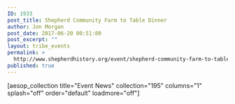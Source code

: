 ```yaml
---
ID: 1933
post_title: Shepherd Community Farm to Table Dinner
author: Jon Morgan
post_date: 2017-06-20 00:51:00
post_excerpt: ""
layout: tribe_events
permalink: >
  http://www.shepherdhistory.org/event/shepherd-community-farm-to-table-dinner/
published: true
---
```

[aesop_collection title="Event News" collection="195" columns="1" splash="off" order="default" loadmore="off"]